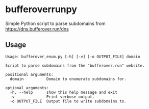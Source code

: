 # bufferoverrunpy
Simple Python script to parse subdomains from https://dns.bufferover.run/dns

## Usage
```
Usage: bufferover_enum.py [-h] [-v] [-o OUTPUT_FILE] domain

Script to parse subdomains from the "bufferover.run" website.

positional arguments:
  domain          Domain to enumerate subdomains for.

optional arguments:
  -h, --help      show this help message and exit
  -v              Print verbose output.
  -o OUTPUT_FILE  Output file to write subdomains to.
  ```
